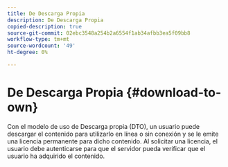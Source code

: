 ```yaml
---
title: De Descarga Propia
description: De Descarga Propia
copied-description: true
source-git-commit: 02ebc3548a254b2a6554f1ab34afbb3ea5f09bb8
workflow-type: tm+mt
source-wordcount: '49'
ht-degree: 0%

---
```


# De Descarga Propia {#download-to-own}

Con el modelo de uso de Descarga propia (DTO), un usuario puede descargar el contenido para utilizarlo en línea o sin conexión y se le emite una licencia permanente para dicho contenido. Al solicitar una licencia, el usuario debe autenticarse para que el servidor pueda verificar que el usuario ha adquirido el contenido.
